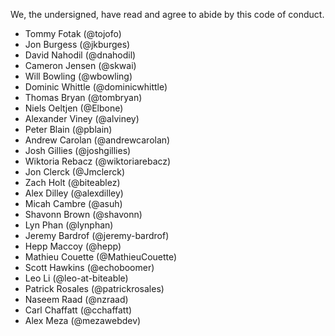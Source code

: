 We, the undersigned, have read and agree to abide by this code of conduct.

* Tommy Fotak (@tojofo)
* Jon Burgess (@jkburges)
* David Nahodil (@dnahodil)
* Cameron Jensen (@skwai)
* Will Bowling (@wbowling)
* Dominic Whittle (@dominicwhittle)
* Thomas Bryan (@tombryan)
* Niels Oeltjen (@Elbone)
* Alexander Viney (@alviney)
* Peter Blain (@pblain)
* Andrew Carolan (@andrewcarolan)
* Josh Gillies (@joshgillies)
* Wiktoria Rebacz (@wiktoriarebacz)
* Jon Clerck (@Jmclerck)
* Zach Holt (@biteablez)
* Alex Dilley (@alexdilley)
* Micah Cambre (@asuh)
* Shavonn Brown (@shavonn)
* Lyn Phan (@lynphan)
* Jeremy Bardrof (@jeremy-bardrof)
* Hepp Maccoy (@hepp)
* Mathieu Couette (@MathieuCouette)
* Scott Hawkins (@echoboomer)
* Leo Li (@leo-at-biteable)
* Patrick Rosales (@patrickrosales)
* Naseem Raad (@nzraad)
* Carl Chaffatt (@cchaffatt)
* Alex Meza (@mezawebdev)
